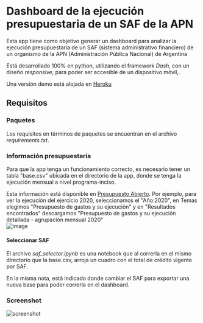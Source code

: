 # Dashboard de la ejecución presupuestaria de un SAF de la APN

Esta app tiene como objetivo generar un dashboard para analizar la ejecución presupuestaria de un SAF (sistema administrativo financiero) de un organismo de la APN (Administración Pública Nacional) de Argentina

Está desarrollado 100% en python, utilizando el framework _Dash_, con un diseño _responsive_, para poder ser accesible de un dispositivo móvil,. 

Una versión demo está alojada en [Heroku](https://monitor-ejecucion.herokuapp.com/)

## Requisitos

### Paquetes
Los requisitos en términos de paquetes se encuentran en el archivo _requirements.txt_.

### Información presupuestaria
Para que la app tenga un funcionamiento correcto, es necesario tener un tabla "base.csv" ubicada en el directorio de la app, donde se tenga la ejecución mensual a nivel programa-inciso.

Esta información está disponible en [Presupuesto Abierto](https://www.presupuestoabierto.gob.ar/sici/datos-abiertos#). Por ejemplo, para ver la ejecución del ejercicio 2020, seleccionamos el "Año:2020", en Temas elegimos "Presupuesto de gastos y su ejecución" y en "Resultados encontrados" descargamos "Presupuesto de gastos y su ejecución detallada - agrupación mensual 2020"  
![image](https://user-images.githubusercontent.com/660448/109428493-165ba880-79d6-11eb-8a6e-7a4bb7358eda.png)

#### Seleccionar SAF

El archivo _saf_selector.ipynb_ es una notebook que al correrla en el mismo directorio que la base.csv, arroja un cuadro con el total de crédito vigente por SAF.

En la misma nota, está indicado donde cambiar el SAF para exportar una nueva base para poder correrla en el dashboard.

### Screenshot

![screenshot](https://user-images.githubusercontent.com/660448/121745552-d6c75100-cada-11eb-8ca5-fa4e5c4d8189.jpeg)
